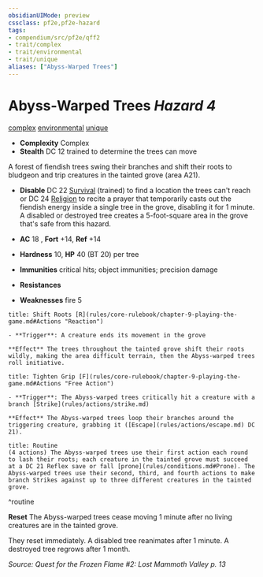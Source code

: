 ```yaml
---
obsidianUIMode: preview
cssclass: pf2e,pf2e-hazard
tags:
- compendium/src/pf2e/qff2
- trait/complex
- trait/environmental
- trait/unique
aliases: ["Abyss-Warped Trees"]
---
```

# Abyss-Warped Trees *Hazard 4*  
[complex](rules/traits/complex.md "Complex Hazard Trait")  [environmental](rules/traits/environmental.md "Environmental Hazard Trait")  [unique](rules/traits/unique.md "Unique Rarity Trait")  

- **Complexity** Complex
- **Stealth** DC 12 trained to determine the trees can move  

A forest of fiendish trees swing their branches and shift their roots to bludgeon and trip creatures in the tainted grove (area A21).

- **Disable** DC 22 [Survival](compendium/skills.md#Survival) (trained) to find a location the trees can't reach or DC 24 [Religion](compendium/skills.md#Religion) to recite a prayer that temporarily casts out the fiendish energy inside a single tree in the grove, disabling it for 1 minute. A disabled or destroyed tree creates a 5-foot-square area in the grove that's safe from this hazard.  

- **AC** 18 , **Fort** +14, **Ref** +14
- **Hardness** 10, **HP** 40 (BT 20) per tree
- **Immunities** critical hits; object immunities; precision damage
- **Resistances** 
- **Weaknesses** fire 5
     
```ad-embed-ability
title: Shift Roots [R](rules/core-rulebook/chapter-9-playing-the-game.md#Actions "Reaction")

- **Trigger**: A creature ends its movement in the grove

**Effect** The trees throughout the tainted grove shift their roots wildly, making the area difficult terrain, then the Abyss-warped trees roll initiative.
```
```ad-embed-ability
title: Tighten Grip [F](rules/core-rulebook/chapter-9-playing-the-game.md#Actions "Free Action")

- **Trigger**: The Abyss-warped trees critically hit a creature with a branch [Strike](rules/actions/strike.md)

**Effect** The Abyss‑warped trees loop their branches around the triggering creature, grabbing it ([Escape](rules/actions/escape.md) DC 21).
```

```ad-pf2-summary
title: Routine
(4 actions) The Abyss-warped trees use their first action each round to lash their roots; each creature in the tainted grove must succeed at a DC 21 Reflex save or fall [prone](rules/conditions.md#Prone). The Abyss-warped trees use their second, third, and fourth actions to make branch Strikes against up to three different creatures in the tainted grove.
```
^routine

**Reset** The Abyss-warped trees cease moving 1 minute after no living creatures are in the tainted grove.

They reset immediately. A disabled tree reanimates after 1 minute. A destroyed tree regrows after 1 month.  

*Source: Quest for the Frozen Flame #2: Lost Mammoth Valley p. 13*